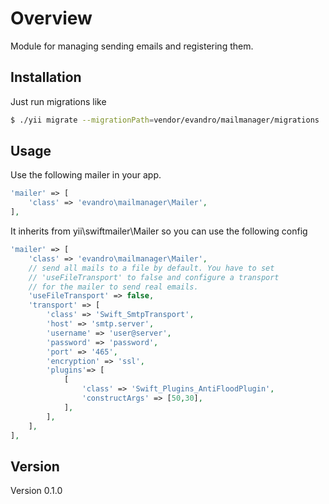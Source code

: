 Overview
========

Module for managing sending emails and registering them.

Installation
------------

Just run migrations like

```bash
$ ./yii migrate --migrationPath=vendor/evandro/mailmanager/migrations
```

Usage
-----

Use the following mailer in your app.

```php
'mailer' => [
    'class' => 'evandro\mailmanager\Mailer',
],
```

It inherits from yii\swiftmailer\Mailer so you can use the following config

```php
'mailer' => [
    'class' => 'evandro\mailmanager\Mailer',
    // send all mails to a file by default. You have to set
    // 'useFileTransport' to false and configure a transport
    // for the mailer to send real emails.
    'useFileTransport' => false,
    'transport' => [
        'class' => 'Swift_SmtpTransport',
        'host' => 'smtp.server',
        'username' => 'user@server',
        'password' => 'password',
        'port' => '465',
        'encryption' => 'ssl',
        'plugins'=> [
            [
                'class' => 'Swift_Plugins_AntiFloodPlugin',
                'constructArgs' => [50,30],
            ],
        ],
    ],
],
```

Version
-------

Version 0.1.0